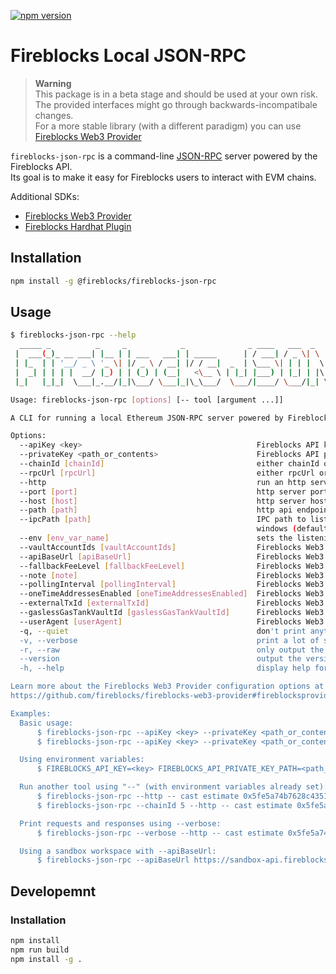 [![npm version](https://badge.fury.io/js/@fireblocks%2Ffireblocks-json-rpc.svg)](https://badge.fury.io/js/@fireblocks%2Ffireblocks-json-rpc)

# Fireblocks Local JSON-RPC
> **Warning**  
> This package is in a beta stage and should be used at your own risk.  
> The provided interfaces might go through backwards-incompatibale changes.  
> For a more stable library (with a different paradigm) you can use [Fireblocks Web3 Provider](https://github.com/fireblocks/fireblocks-web3-provider)

`fireblocks-json-rpc` is a command-line [JSON-RPC](https://ethereum.org/en/developers/docs/apis/json-rpc/) server powered by the Fireblocks API.  
Its goal is to make it easy for Fireblocks users to interact with EVM chains.

Additional SDKs:
* [Fireblocks Web3 Provider](https://github.com/fireblocks/fireblocks-web3-provider)
* [Fireblocks Hardhat Plugin](https://github.com/fireblocks/hardhat-fireblocks)

## Installation
```bash
npm install -g @fireblocks/fireblocks-json-rpc
```

## Usage
```sh
$ fireblocks-json-rpc --help
  _____ _          _     _            _              _ ____   ___  _   _       ____  ____   ____
 |  ___(_)_ __ ___| |__ | | ___   ___| | _____      | / ___| / _ \| \ | |     |  _ \|  _ \ / ___|
 | |_  | | '__/ _ \ '_ \| |/ _ \ / __| |/ / __|  _  | \___ \| | | |  \| |_____| |_) | |_) | |
 |  _| | | | |  __/ |_) | | (_) | (__|   <\__ \ | |_| |___) | |_| | |\  |_____|  _ <|  __/| |___
 |_|   |_|_|  \___|_.__/|_|\___/ \___|_|\_\___/  \___/|____/ \___/|_| \_|     |_| \_\_|    \____|

Usage: fireblocks-json-rpc [options] [-- tool [argument ...]]

A CLI for running a local Ethereum JSON-RPC server powered by Fireblocks

Options:
  --apiKey <key>                                       Fireblocks API key (env: FIREBLOCKS_API_KEY)
  --privateKey <path_or_contents>                      Fireblocks API private key (env: FIREBLOCKS_API_PRIVATE_KEY_PATH)
  --chainId [chainId]                                  either chainId or rpcUrl must be provided (env: FIREBLOCKS_CHAIN_ID)
  --rpcUrl [rpcUrl]                                    either rpcUrl or chainId must be provided (env: FIREBLOCKS_RPC_URL)
  --http                                               run an http server instead of using IPC (env: FIREBLOCKS_HTTP)
  --port [port]                                        http server port (env: FIREBLOCKS_PORT)
  --host [host]                                        http server host (env: FIREBLOCKS_HOST)
  --path [path]                                        http api endpoint path (env: FIREBLOCKS_PATH)
  --ipcPath [path]                                     IPC path to listen on, defaults to '~/.fireblocks/json-rpc.ipc' on linux and macos, and '\\.\pipe\fireblocks-json-rpc.ipc' on
                                                       windows (default: "/Users/user/.fireblocks/json-rpc.ipc", env: FIREBLOCKS_IPC_PATH)
  --env [env_var_name]                                 sets the listening address as an environment variable (default: "FIREBLOCKS_JSON_RPC_ADDRESS", env: FIREBLOCKS_JSON_RPC_ENV_VAR)
  --vaultAccountIds [vaultAccountIds]                  Fireblocks Web3 Provider option (env: FIREBLOCKS_VAULT_ACCOUNT_IDS)
  --apiBaseUrl [apiBaseUrl]                            Fireblocks Web3 Provider option (env: FIREBLOCKS_API_BASE_URL)
  --fallbackFeeLevel [fallbackFeeLevel]                Fireblocks Web3 Provider option (env: FIREBLOCKS_FALLBACK_FEE_LEVEL)
  --note [note]                                        Fireblocks Web3 Provider option (default: "Created by Fireblocks JSON-RPC", env: FIREBLOCKS_NOTE)
  --pollingInterval [pollingInterval]                  Fireblocks Web3 Provider option (env: FIREBLOCKS_POLLING_INTERVAL)
  --oneTimeAddressesEnabled [oneTimeAddressesEnabled]  Fireblocks Web3 Provider option (env: FIREBLOCKS_ONE_TIME_ADDRESSES_ENABLED)
  --externalTxId [externalTxId]                        Fireblocks Web3 Provider option (env: FIREBLOCKS_EXTERNAL_TX_ID)
  --gaslessGasTankVaultId [gaslessGasTankVaultId]      Fireblocks Web3 Provider option (env: FIREBLOCKS_GAS_TANK_VAULT_ID)
  --userAgent [userAgent]                              Fireblocks Web3 Provider option (env: FIREBLOCKS_USER_AGENT)
  -q, --quiet                                          don't print anything (env: FIREBLOCKS_QUIET)
  -v, --verbose                                        print a lot of stuff, useful for debugging, same as setting DEBUG=fireblocks-json-rpc (env: FIREBLOCKS_VERBOSE)
  -r, --raw                                            only output the listening address (env: FIREBLOCKS_VERBOSE)
  --version                                            output the version number
  -h, --help                                           display help for command

Learn more about the Fireblocks Web3 Provider configuration options at
https://github.com/fireblocks/fireblocks-web3-provider#fireblocksproviderconfig

Examples:
  Basic usage:
      $ fireblocks-json-rpc --apiKey <key> --privateKey <path_or_contents> --chainId <chainId>
      $ fireblocks-json-rpc --apiKey <key> --privateKey <path_or_contents> --rpcUrl <rpcUrl>

  Using environment variables:
      $ FIREBLOCKS_API_KEY=<key> FIREBLOCKS_API_PRIVATE_KEY_PATH=<path_or_contents> FIREBLOCKS_CHAIN_ID=<chainId> fireblocks-json-rpc

  Run another tool using "--" (with environment variables already set):
      $ fireblocks-json-rpc --http -- cast estimate 0x5fe5a74b7628c43514DB077d5E112cf6593ed8D3 "increment()" --rpc-url {}
      $ fireblocks-json-rpc --chainId 5 --http -- cast estimate 0x5fe5a74b7628c43514DB077d5E112cf6593ed8D3 "increment()" --rpc-url {}

  Print requests and responses using --verbose:
      $ fireblocks-json-rpc --verbose --http -- cast estimate 0x5fe5a74b7628c43514DB077d5E112cf6593ed8D3 "increment()" --rpc-url {}

  Using a sandbox workspace with --apiBaseUrl:
      $ fireblocks-json-rpc --apiBaseUrl https://sandbox-api.fireblocks.io --apiKey <key> --privateKey <path_or_contents> --chainId <chainId>
```

## Developemnt

### Installation
```bash
npm install
npm run build
npm install -g .
```
